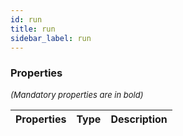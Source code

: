 ```yaml
---
id: run
title: run
sidebar_label: run
---
```




### Properties

<font size="2"><i>(Mandatory properties are in bold)</i></font>

| Properties | Type | Description |
| --------- | ---- | ----------- |
